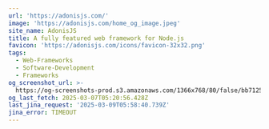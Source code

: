 ```yaml
---
url: 'https://adonisjs.com/'
image: 'https://adonisjs.com/home_og_image.jpeg'
site_name: AdonisJS
title: A fully featured web framework for Node.js
favicon: 'https://adonisjs.com/icons/favicon-32x32.png'
tags:
  - Web-Frameworks
  - Software-Development
  - Frameworks
og_screenshot_url: >-
  https://og-screenshots-prod.s3.amazonaws.com/1366x768/80/false/bb7125f475acebc012c6088f0af0884c5e5b38c372267e7ef12fc5d3ef2bd6a2.jpeg
og_last_fetch: 2025-03-07T05:20:56.428Z
last_jina_request: '2025-03-09T05:58:40.739Z'
jina_error: TIMEOUT
---
```


